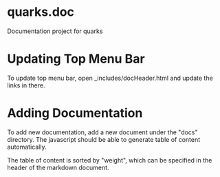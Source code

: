 # quarks.doc
Documentation project for quarks

# Updating Top Menu Bar
To update top menu bar, open _includes/docHeader.html and update the links in there.

# Adding Documentation
To add new documentation, add a new document under the "docs" directory.  The javascript should be able to generate table of content automatically.

The table of content is sorted by "weight", which can be specified in the header of the markdown document.
